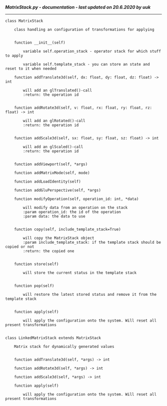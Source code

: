 ***MatrixStack.py - documentation - last updated on 20.6.2020 by uuk***
___

    class MatrixStack
        
        class handling an configuration of transformations for applying


        function __init__(self)

            variable self.operation_stack - operator stack for which stuff to apply

            variable self.template_stack - you can store an state and reset to it when needed

        function addTranslate3d(self, dx: float, dy: float, dz: float) -> int
            
            will add an glTranslated()-call
            :return: the operation id


        function addRotate3d(self, v: float, rx: float, ry: float, rz: float) -> int
            
            will add an glRotated()-call
            :return: the operation id


        function addScale3d(self, sx: float, sy: float, sz: float) -> int
            
            will add an glScaled()-call
            :return: the operation id


        function addViewport(self, *args)

        function addMatrixMode(self, mode)

        function addLoadIdentity(self)

        function addGluPerspective(self, *args)

        function modifyOperation(self, operation_id: int, *data)
            
            will modify data from an operation on the stack
            :param operation_id: the id of the operation
            :param data: the data to use


        function copy(self, include_template_stack=True)
            
            will copy the MatrixStack object
            :param include_template_stack: if the template stack should be copied or not
            :return: the copied one


        function store(self)
            
            will store the current status in the template stack


        function pop(self)
            
            will restore the latest stored status and remove it from the template stack


        function apply(self)
            
            will apply the configuration onto the system. Will reset all present transformations


    class LinkedMatrixStack extends MatrixStack
        
        Matrix stack for dynamically generated values


        function addTranslate3d(self, *args) -> int

        function addRotate3d(self, *args) -> int

        function addScale3d(self, *args) -> int

        function apply(self)
            
            will apply the configuration onto the system. Will reset all present transformations
